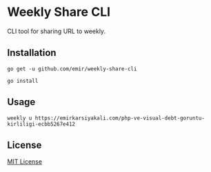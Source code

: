 Weekly Share CLI
=================

CLI tool for sharing URL to weekly.

Installation
------------

```
go get -u github.com/emir/weekly-share-cli
```

```
go install
```

Usage
------------

```
weekly u https://emirkarsiyakali.com/php-ve-visual-debt-goruntu-kirliligi-ecbb5267e412
```

License
-------------

[MIT License](http://emir.mit-license.org/)